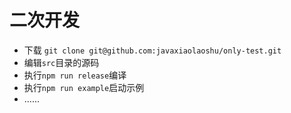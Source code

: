 # 二次开发

- 下载 `git clone git@github.com:javaxiaolaoshu/only-test.git`
- 编辑`src`目录的源码
- 执行`npm run release`编译
- 执行`npm run example`启动示例
- ......
